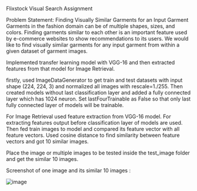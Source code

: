 Flixstock Visual Search Assignment

Problem Statement: Finding Visually Similar Garments for an Input Garment
Garments in the fashion domain can be of multiple shapes, sizes, and colors. Finding garments similar to
each other is an important feature used by e-commerce websites to show recommendations to its users.
We would like to find visually similar garments for any input garment from within a given dataset of garment
images.

Implemented transfer learning model with VGG-16 and then extracted features from that model for Image Retrieval.

firstly, used ImageDataGenerator to get train and test datasets with input shape (224, 224, 3) and normalized all images with rescale=1./255. 
Then created models without last classification layer and added a fully connected layer which has 1024 neuron.
Set  lastFourTrainable as False so that only last fully connected layer of models will be trainable.

For Image Retrieval used feature extraction from VGG-16 model. For extracting features output before classification layer of models are used.
Then fed train images to model and compared its feature vector with all feature vectors. 
Used cosine distance to find similarity between feature vectors and got 10 similar images.

Place the image or multiple images to be tested inside the test_image folder and get the similar 10 images.

Screenshot of one image and its similar 10 images : 


![image](https://user-images.githubusercontent.com/52560045/170842018-1e51daca-ea4f-40a5-a0c6-40ca4e7a7617.png)
